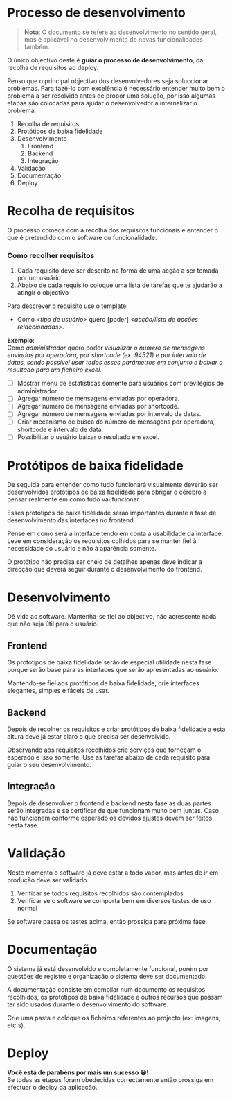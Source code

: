 # Processo de desenvolvimento

> **Nota**: O documento se refere ao desenvolvimento no sentido geral, mas é aplicável no desenvolvimento de novas funcionalidades também.

O único objectivo deste é **guiar o processo de desenvolvimento**, da recolha de requisitos ao deploy.

Penso que o principal objectivo dos desenvolvedores seja soluccionar problemas. Para fazê-lo com excelência é necessário entender muito bem o problema a ser resolvido antes de propor uma solução, por isso algumas etapas são colocadas para ajudar o desenvolvedor a internalizar o problema.

1. Recolha de requisitos
2. Protótipos de baixa fidelidade
3. Desenvolvimento
   1. Frontend
   2. Backend
   3. Integração
4. Validação
5. Documentação
6. Deploy

# Recolha de requisitos

O processo começa com a recolha dos requisitos funcionais e entender o que é pretendido com o software ou funcionalidade.

### Como recolher requisitos

1. Cada requisito deve ser descrito na forma de uma acção a ser tomada por um usuário
2. Abaixo de cada requisito coloque uma lista de tarefas que te ajudarão a atingir o objectivo

Para descrever o requisito use o template:

- Como _<tipo de usuário>_ quero [poder] _<acção/lista de accões relaccionadas>_.

**Exemplo**:  
Como _administrador_ quero poder _visualizar o número de mensagens enviadas por operadora, por shortcode (ex: 94521) e por intervalo de datas, sendo possível usar todos esses parâmetros em conjunto e baixar o resultado para um ficheiro excel_.

- [ ] Mostrar menu de estatísticas somente para usuários com previlégios de administrador.
- [ ] Agregar número de mensagens enviadas por operadora.
- [ ] Agregar número de mensagens enviadas por shortcode.
- [ ] Agregar número de mensagens enviadas por intervalo de datas.
- [ ] Criar mecanismo de busca do número de mensagens por operadora, shortcode e intervalo de data.
- [ ] Possibilitar o usuário baixar o resultado em excel.

# Protótipos de baixa fidelidade

De seguida para entender como tudo funcionará visualmente deverão ser desenvolvidos protótipos de baixa fidelidade para obrigar o cérebro a pensar realmente em como tudo vai funcionar.

Esses protótipos de baixa fidelidade serão importantes durante a fase de desenvolvimento das interfaces no frontend.

Pense em como será a interface tendo em conta a usabilidade da interface. Leve em consideração os requisitos colhidos para se manter fiel à necessidade do usuário e não à aparência somente.

O protótipo não precisa ser cheio de detalhes apenas deve indicar a direcção que deverá seguir durante o desenvolvimento do frontend.

# Desenvolvimento

Dê vida ao software. Mantenha-se fiel ao objectivo, não acrescente nada que não seja útil para o usuário.

## Frontend

Os protótipos de baixa fidelidade serão de especial utilidade nesta fase porque serão base para as interfaces que serão apresentadas ao usuário.

Mantendo-se fiel aos protótipos de baixa fidelidade, crie interfaces elegantes, simples e fáceis de usar.

## Backend

Depois de recolher os requisitos e criar protótipos de baixa fidelidade a esta altura deve já estar claro o que precisa ser desenvolvido.

Observando aos requisitos recolhidos crie serviços que forneçam o esperado e isso somente. Use as tarefas abaixo de cada requisito para guiar o seu desenvolvimento.

## Integração

Depois de desenvolver o frontend e backend nesta fase as duas partes serão integradas e se certificar de que funcionam muito bem juntas. Caso não funcionem conforme esperado os devidos ajustes devem ser feitos nesta fase.

# Validação

Neste momento o software já deve estar a todo vapor, mas antes de ir em produção deve ser validado.

1. Verificar se todos requisitos recolhidos são contemplados
2. Verificar se o software se comporta bem em diversos testes de uso normal

Se software passa os testes acima, então prossiga para próxima fase.

# Documentação

O sistema já está desenvolvido e completamente funcional, porém por questões de registro e organização o sistema deve ser documentado.

A documentação consiste em compilar num documento os requisitos recolhidos, os protótipos de baixa fidelidade e outros recursos que possam ter sido usados durante o desenvolvimento do software.

Crie uma pasta e coloque os ficheiros referentes ao projecto (ex: imagens, etc.s).

# Deploy

**Você está de parabéns por mais um sucesso 😀!**  
Se todas as etapas foram obedecidas correctamente então prossiga em efectuar o deploy da aplicação.
